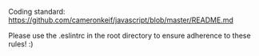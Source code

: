 Coding standard: https://github.com/cameronkeif/javascript/blob/master/README.md

Please use the .eslintrc in the root directory to ensure adherence to these rules! :)